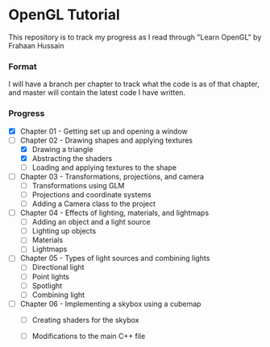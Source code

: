 # OpenGL Tutorial

This repository is to track my progress as I read through "Learn OpenGL" by Frahaan Hussain

### Format

I will have a branch per chapter to track what the code is as of that chapter, and master will contain the latest code I have written.

### Progress

- [x] Chapter 01 - Getting set up and opening a window
- [ ] Chapter 02 - Drawing shapes and applying textures
  - [x] Drawing a triangle
  - [x] Abstracting the shaders
  - [ ] Loading and applying textures to the shape
- [ ] Chapter 03 - Transformations, projections, and camera
  - [ ] Transformations using GLM
  - [ ] Projections and coordinate systems
  - [ ] Adding a Camera class to the project
- [ ] Chapter 04 - Effects of lighting, materials, and lightmaps
  - [ ] Adding an object and a light source
  - [ ] Lighting up objects
  - [ ] Materials
  - [ ] Lightmaps
- [ ] Chapter 05 - Types of light sources and combining lights
  - [ ] Directional light
  - [ ] Point lights
  - [ ] Spotlight
  - [ ] Combining light
- [ ] Chapter 06 - Implementing a skybox using a cubemap
  - [ ] Creating shaders for the skybox
  - [ ] Modifications to the main C++ file

